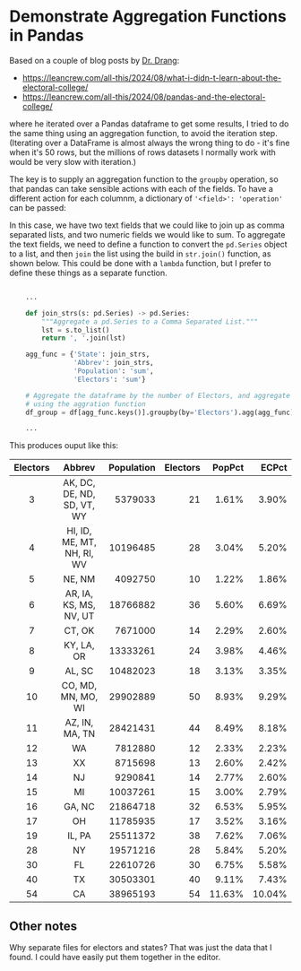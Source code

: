 # Demonstrate Aggregation Functions in Pandas

Based on a couple of blog posts by [Dr. Drang](https://leancrew.com/all-this/):
 - https://leancrew.com/all-this/2024/08/what-i-didn-t-learn-about-the-electoral-college/
 - https://leancrew.com/all-this/2024/08/pandas-and-the-electoral-college/

 where he iterated over a Pandas dataframe to get some results, I tried to do the same thing using an aggregation function, to avoid the iteration step.  (Iterating over a DataFrame is almost always the wrong thing to do - it's fine when it's 50 rows, but the millions of rows datasets I normally work with would be very slow with iteration.)

The key is to supply an aggregation function to the `groupby` operation, so that pandas can take sensible actions with each of the fields.  To have a different action for each columnm, a dictionary of `'<field>': 'operation'` can be passed:

In this case, we have two text fields that we could like to join up as comma separated lists, and two numeric fields we would like to sum.  To aggregate the text fields, we need to define a function to convert the `pd.Series` object to a list, and then `join` the list using the build in `str.join()` function, as shown below. This could be done with a `lambda` function, but I prefer to define these things as a separate function.


```python

    ...

    def join_strs(s: pd.Series) -> pd.Series:
        """Aggregate a pd.Series to a Comma Separated List."""
        lst = s.to_list()
        return ', '.join(lst)

    agg_func = {'State': join_strs,
                'Abbrev': join_strs,
                'Population': 'sum',
                'Electors': 'sum'}

    # Aggregate the dataframe by the number of Electors, and aggregate
    # using the aggration function
    df_group = df[agg_func.keys()].groupby(by='Electors').agg(agg_func)

    ...

```
This produces ouput like this:

|  Electors  |           Abbrev           |   Population |   Electors |   PopPct |   ECPct |
|:----------:|:--------------------------:|-------------:|-----------:|---------:|--------:|
|     3      | AK, DC, DE, ND, SD, VT, WY |      5379033 |         21 |    1.61% |   3.90% |
|     4      | HI, ID, ME, MT, NH, RI, WV |     10196485 |         28 |    3.04% |   5.20% |
|     5      |           NE, NM           |      4092750 |         10 |    1.22% |   1.86% |
|     6      |   AR, IA, KS, MS, NV, UT   |     18766882 |         36 |    5.60% |   6.69% |
|     7      |           CT, OK           |      7671000 |         14 |    2.29% |   2.60% |
|     8      |         KY, LA, OR         |     13333261 |         24 |    3.98% |   4.46% |
|     9      |           AL, SC           |     10482023 |         18 |    3.13% |   3.35% |
|     10     |     CO, MD, MN, MO, WI     |     29902889 |         50 |    8.93% |   9.29% |
|     11     |       AZ, IN, MA, TN       |     28421431 |         44 |    8.49% |   8.18% |
|     12     |             WA             |      7812880 |         12 |    2.33% |   2.23% |
|     13     |             XX             |      8715698 |         13 |    2.60% |   2.42% |
|     14     |             NJ             |      9290841 |         14 |    2.77% |   2.60% |
|     15     |             MI             |     10037261 |         15 |    3.00% |   2.79% |
|     16     |           GA, NC           |     21864718 |         32 |    6.53% |   5.95% |
|     17     |             OH             |     11785935 |         17 |    3.52% |   3.16% |
|     19     |           IL, PA           |     25511372 |         38 |    7.62% |   7.06% |
|     28     |             NY             |     19571216 |         28 |    5.84% |   5.20% |
|     30     |             FL             |     22610726 |         30 |    6.75% |   5.58% |
|     40     |             TX             |     30503301 |         40 |    9.11% |   7.43% |
|     54     |             CA             |     38965193 |         54 |   11.63% |  10.04% |

## Other notes

Why separate files for electors and states? That was just the data that I found.  I could have easily put them together in the editor.
